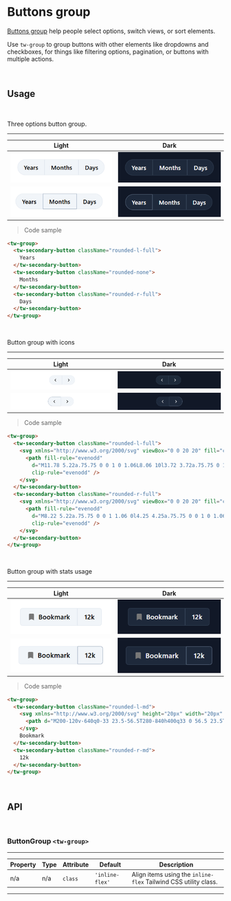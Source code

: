 # Buttons group

[Buttons group](https://developer.mozilla.org/en-US/docs/Web/HTML/Element/button) help people select options, switch views, or sort elements.

Use ``tw-group`` to group buttons with other elements like dropdowns and checkboxes, for things like filtering options, pagination, or buttons with multiple actions.

<br/>

## Usage

<br/>

Three options button group.

---
Light | Dark
---------- | ---------
!["Button group on light mode"](images/buttons-group/button-group.png) | !["Button group on dark mode"](images/buttons-group/button-group-dark.png)
!["Button group on light mode"](images/buttons-group/button-group-usage.png) | !["Button group on dark mode"](images/buttons-group/button-group-usage-dark.png)

>Code sample

```html
<tw-group>
  <tw-secondary-button className="rounded-l-full">
    Years
  </tw-secondary-button>
  <tw-secondary-button className="rounded-none">
    Months
  </tw-secondary-button>
  <tw-secondary-button className="rounded-r-full">
    Days
  </tw-secondary-button>
</tw-group>
```

<br/>

Button group with icons

---
Light | Dark
---------- | ---------
!["Icon group on light mode"](images/buttons-group/icon-group.png) | !["Icon group on light mode"](images/buttons-group/icon-group-dark.png)
!["Icon group usage on light mode"](images/buttons-group/icon-group-usage.png) | !["Icon group usage on dark mode"](images/buttons-group/icon-group-usage-dark.png)

>Code sample

```html
<tw-group>
  <tw-secondary-button className="rounded-l-full">
    <svg xmlns="http://www.w3.org/2000/svg" viewBox="0 0 20 20" fill="currentColor" class="size-6">
      <path fill-rule="evenodd"
        d="M11.78 5.22a.75.75 0 0 1 0 1.06L8.06 10l3.72 3.72a.75.75 0 1 1-1.06 1.06l-4.25-4.25a.75.75 0 0 1 0-1.06l4.25-4.25a.75.75 0 0 1 1.06 0Z"
        clip-rule="evenodd" />
    </svg>
  </tw-secondary-button>
  <tw-secondary-button className="rounded-r-full">
    <svg xmlns="http://www.w3.org/2000/svg" viewBox="0 0 20 20" fill="currentColor" class="size-6">
      <path fill-rule="evenodd"
        d="M8.22 5.22a.75.75 0 0 1 1.06 0l4.25 4.25a.75.75 0 0 1 0 1.06l-4.25 4.25a.75.75 0 0 1-1.06-1.06L11.94 10 8.22 6.28a.75.75 0 0 1 0-1.06Z"
        clip-rule="evenodd" />
    </svg>
  </tw-secondary-button>
</tw-group>
```

<br/>

Button group with stats usage

---
Light | Dark
---------- | ---------
!["Button group with stats on light mode"](images/buttons-group/button-group-with-stats.png) | !["Button group with stats on light mode"](images/buttons-group/button-group-with-stats-dark.png)
!["Button group with stats usage on light mode"](images/buttons-group/button-group-with-stats-usage.png) | !["Button group with stats usage on dark mode"](images/buttons-group/button-group-with-stats-usage-dark.png)

>Code sample

```html
<tw-group>
  <tw-secondary-button className="rounded-l-md">
    <svg xmlns="http://www.w3.org/2000/svg" height="20px" width="20px" fill="#777" viewBox="0 -960 960 960">
      <path d="M200-120v-640q0-33 23.5-56.5T280-840h400q33 0 56.5 23.5T760-760v640L480-240 200-120Z" />
    </svg>
    Bookmark
  </tw-secondary-button>
  <tw-secondary-button className="rounded-r-md">
    12k
  </tw-secondary-button>
</tw-group>
```

<br/>

## API

<br/>

### ButtonGroup `<tw-group>`

---

Property  | Type        | Attribute   | Default | Description
----------|-------------|-------------|---------|------------
n/a | n/a      | `class` |  `'inline-flex'`   | Align items using the `inline-flex` Tailwind CSS utility class.
---
